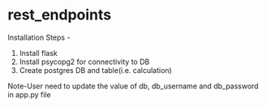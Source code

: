 # rest_endpoints
Installation Steps -
1. Install flask 
2. Install psycopg2 for connectivity to DB
3. Create postgres DB and table(i.e. calculation)


Note-User need to update the value of db, db_username and db_password in app.py file 
